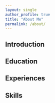 ```yaml
---
layout: single
author_profile: true
title: "About Me"
permalink: /about/
---
```


## Introduction

## Education

## Experiences

## Skills
